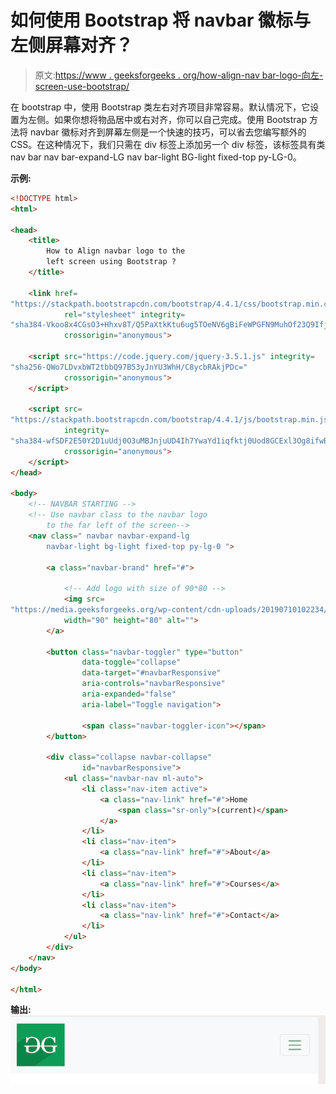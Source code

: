 # 如何使用 Bootstrap 将 navbar 徽标与左侧屏幕对齐？

> 原文:[https://www . geeksforgeeks . org/how-align-nav bar-logo-向左-screen-use-bootstrap/](https://www.geeksforgeeks.org/how-to-align-navbar-logo-to-the-left-screen-using-bootstrap/)

在 bootstrap 中，使用 Bootstrap 类左右对齐项目非常容易。默认情况下，它设置为左侧。如果你想将物品居中或右对齐，你可以自己完成。使用 Bootstrap 方法将 navbar 徽标对齐到屏幕左侧是一个快速的技巧，可以省去您编写额外的 CSS。在这种情况下，我们只需在 div 标签上添加另一个 div 标签，该标签具有类 nav bar nav bar-expand-LG nav bar-light BG-light fixed-top py-LG-0。

**示例:**

```html
<!DOCTYPE html>
<html>

<head>
    <title>
        How to Align navbar logo to the 
        left screen using Bootstrap ?
    </title>

    <link href=
"https://stackpath.bootstrapcdn.com/bootstrap/4.4.1/css/bootstrap.min.css"
            rel="stylesheet" integrity=
"sha384-Vkoo8x4CGsO3+Hhxv8T/Q5PaXtkKtu6ug5TOeNV6gBiFeWPGFN9MuhOf23Q9Ifjh"
            crossorigin="anonymous">

    <script src="https://code.jquery.com/jquery-3.5.1.js" integrity=
"sha256-QWo7LDvxbWT2tbbQ97B53yJnYU3WhH/C8ycbRAkjPDc=" 
            crossorigin="anonymous">
    </script>

    <script src=
"https://stackpath.bootstrapcdn.com/bootstrap/4.4.1/js/bootstrap.min.js"
            integrity=
"sha384-wfSDF2E50Y2D1uUdj0O3uMBJnjuUD4Ih7YwaYd1iqfktj0Uod8GCExl3Og8ifwB6"
            crossorigin="anonymous">
    </script>
</head>

<body>
    <!-- NAVBAR STARTING -->
    <!-- Use navbar class to the navbar logo 
        to the far left of the screen-->
    <nav class=" navbar navbar-expand-lg 
        navbar-light bg-light fixed-top py-lg-0 ">

        <a class="navbar-brand" href="#">

            <!-- Add logo with size of 90*80 -->
            <img src=
"https://media.geeksforgeeks.org/wp-content/cdn-uploads/20190710102234/download3.png"
            width="90" height="80" alt="">
        </a>

        <button class="navbar-toggler" type="button"
                data-toggle="collapse" 
                data-target="#navbarResponsive"
                aria-controls="navbarResponsive" 
                aria-expanded="false" 
                aria-label="Toggle navigation">

                <span class="navbar-toggler-icon"></span>
        </button>

        <div class="collapse navbar-collapse"
                id="navbarResponsive">
            <ul class="navbar-nav ml-auto">
                <li class="nav-item active">
                    <a class="nav-link" href="#">Home
                        <span class="sr-only">(current)</span>
                    </a>
                </li>
                <li class="nav-item">
                    <a class="nav-link" href="#">About</a>
                </li>
                <li class="nav-item">
                    <a class="nav-link" href="#">Courses</a>
                </li>
                <li class="nav-item">
                    <a class="nav-link" href="#">Contact</a>
                </li>
            </ul>
        </div>
    </nav>
</body>

</html>
```

**输出:**
![](img/973e2e48d38c6635c3a72bc711c7d30b.png)